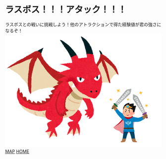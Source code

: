 # ラスボス！！！アタック！！！

ラスボスとの戦いに挑戦しよう！他のアトラクションで得た経験値が君の強さになるぞ！
![桜](last-dungeon.png)　
[MAP]()
[HOME]()
